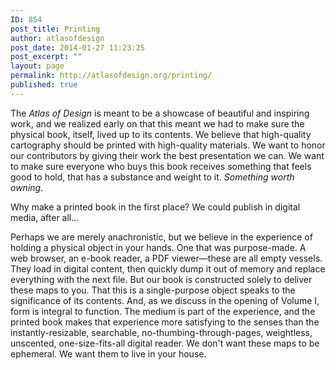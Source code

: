 ```yaml
---
ID: 854
post_title: Printing
author: atlasofdesign
post_date: 2014-01-27 11:23:25
post_excerpt: ""
layout: page
permalink: http://atlasofdesign.org/printing/
published: true
---
```

The <em>Atlas of Design</em> is meant to be a showcase of beautiful and inspiring work, and we realized early on that this meant we had to make sure the physical book, itself, lived up to its contents. We believe that high-quality cartography should be printed with high-quality materials. We want to honor our contributors by giving their work the best presentation we can. We want to make sure everyone who buys this book receives something that feels good to hold, that has a substance and weight to it. <em>Something worth owning</em>.

Why make a printed book in the first place? We could publish in digital media, after all…

Perhaps we are merely anachronistic, but we believe in the experience of holding a physical object in your hands. One that was purpose-made. A web browser, an e-book reader, a PDF viewer—these are all empty vessels. They load in digital content, then quickly dump it out of memory and replace everything with the next file. But our book is constructed solely to deliver these maps to you. That this is a single-purpose object speaks to the significance of its contents. And, as we discuss in the opening of Volume I, form is integral to function. The medium is part of the experience, and the printed book makes that experience more satisfying to the senses than the instantly-resizable, searchable, no-thumbing-through-pages, weightless, unscented, one-size-fits-all digital reader. We don't want these maps to be ephemeral. We want them to live in your house.